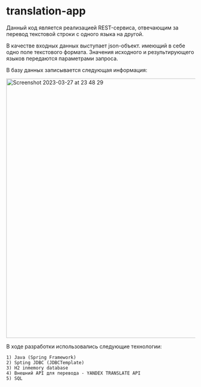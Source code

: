 # translation-app

Данный код является реализацией REST-сервиса, отвечающим за перевод текстовой строки с одного языка на другой.

В качестве входных данных выступает json-объект. имеющий в себе одно поле текстового формата. Значения исходного и результирующего языков передаются параметрами запроса.

В базу данных записывается следующая информация:

<img width="692" alt="Screenshot 2023-03-27 at 23 48 29" src="https://user-images.githubusercontent.com/76592052/228064316-b0c1c233-0fee-494d-a7da-04204158bccc.png">

В ходе разработки использовались следующие технологии:

    1) Java (Spring Framework)
    2) Spting JDBC (JDBCTemplate)
    3) H2 inmemory database
    4) Внешний API для перевода - YANDEX TRANSLATE API
    5) SQL 

